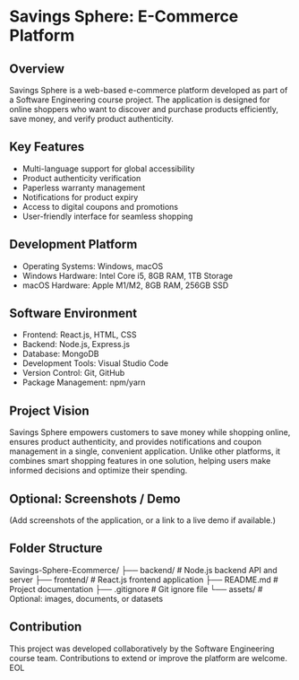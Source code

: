 # Savings Sphere: E-Commerce Platform

## Overview
Savings Sphere is a web-based e-commerce platform developed as part of a Software Engineering course project. The application is designed for online shoppers who want to discover and purchase products efficiently, save money, and verify product authenticity.

## Key Features
- Multi-language support for global accessibility
- Product authenticity verification
- Paperless warranty management
- Notifications for product expiry
- Access to digital coupons and promotions
- User-friendly interface for seamless shopping

## Development Platform
- Operating Systems: Windows, macOS
- Windows Hardware: Intel Core i5, 8GB RAM, 1TB Storage
- macOS Hardware: Apple M1/M2, 8GB RAM, 256GB SSD

## Software Environment
- Frontend: React.js, HTML, CSS
- Backend: Node.js, Express.js
- Database: MongoDB
- Development Tools: Visual Studio Code
- Version Control: Git, GitHub
- Package Management: npm/yarn

## Project Vision
Savings Sphere empowers customers to save money while shopping online, ensures product authenticity, and provides notifications and coupon management in a single, convenient application. Unlike other platforms, it combines smart shopping features in one solution, helping users make informed decisions and optimize their spending.

## Optional: Screenshots / Demo
(Add screenshots of the application, or a link to a live demo if available.)

## Folder Structure
Savings-Sphere-Ecommerce/
├── backend/ # Node.js backend API and server
├── frontend/ # React.js frontend application
├── README.md # Project documentation
├── .gitignore # Git ignore file
└── assets/ # Optional: images, documents, or datasets

## Contribution
This project was developed collaboratively by the Software Engineering course team. Contributions to extend or improve the platform are welcome.
EOL
